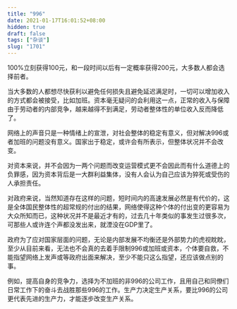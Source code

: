 ```yaml
---
title: "996"
date: 2021-01-17T16:01:52+08:00
hidden: true
draft: false
tags: ["杂谈"]
slug: "1701"
---
```


100%立刻获得100元，和一段时间以后有一定概率获得200元，大多数人都会选择前者。

当大多数的人都想尽快获利以避免任何损失且避免延迟满足时，一切可以增加收入的方式都会被接受，比如加班。资本毫无疑问的会利用这一点，正常的收入与保障由于劳动者的内部竞争，越来越得不到满足，劳动者整体性的单位收入反而降低了。

网络上的声音只是一种情绪上的宣泄，对社会整体的稳定有意义，但对解决996或者加班的问题没有意义。国家出于稳定，或许会有所表示，但整体状况并不会改变。

对资本来说，并不会因为一两个问题而改变运营模式更不会因此而有什么道德上的负罪感，因为资本背后是一大群利益集体，没有人会认为自己应该为猝死或受伤的人承担责任。

对政府来说，当然知道存在这样的问题，短时间内的高速发展必然是有代价的，这是全体国民整体性的超常规的付出的结果，网络使得这种个体的付出变的更容易为大众所知而已，这种状况并不是最近才有的，过去几十年类似的事发生过很多次，可那些人或许连个声都没发出来，就湮没在GDP里了。

政府为了应对国家层面的问题，无论是内部发展不均衡还是外部势力的虎视眈眈，至少从目前来看，无法也不会真的去着手限制996或加班或资本，个体要自救，不能指望网络上发声或等政府出面来解决，至少不能只这么指望，还应该做点别的事。

例如，提高自身的竞争力，选择为不加班的非996的公司工作，且用自己和同僚们日常工作下的奋斗去战胜那些996的工作。生产力决定生产关系，要比996的公司更代表先进的生产力，才能逐步改变生产关系。